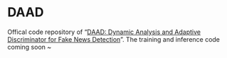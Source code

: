 # DAAD
Offical code repository of “[DAAD: Dynamic Analysis and Adaptive Discriminator for Fake News Detection](https://arxiv.org/abs/2408.10883)”. The training and inference code coming soon ~
